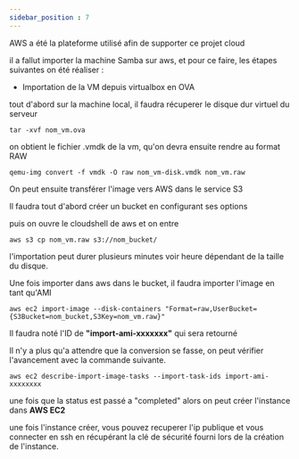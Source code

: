 ```yaml
---
sidebar_position : 7
---
```


AWS a été la plateforme utilisé afin de supporter ce projet cloud

il a fallut importer la machine Samba sur aws, et pour ce faire, les étapes suivantes on été réaliser : 

- Importation de la VM depuis virtualbox en OVA

tout d'abord sur la machine local, il faudra récuperer le disque dur virtuel du serveur

```
tar -xvf nom_vm.ova
```
on obtient le fichier .vmdk de la vm, qu'on devra ensuite rendre au format RAW
```
qemu-img convert -f vmdk -O raw nom_vm-disk.vmdk nom_vm.raw
```
On peut ensuite transférer l'image vers AWS dans le service S3

Il faudra tout d'abord créer un bucket en configurant ses options

puis on ouvre le cloudshell de aws et on entre
```
aws s3 cp nom_vm.raw s3://nom_bucket/
```

l'importation peut durer plusieurs minutes voir heure dépendant de la taille du disque.

Une fois importer dans aws dans le bucket, il faudra importer l'image en tant qu'AMI

```
aws ec2 import-image --disk-containers "Format=raw,UserBucket={S3Bucket=nom_bucket,S3Key=nom_vm.raw}"
```

Il faudra noté l'ID de **"import-ami-xxxxxxx"** qui sera retourné

Il n'y a plus qu'a attendre que la conversion se fasse, on peut vérifier l'avancement avec la commande suivante.
```
aws ec2 describe-import-image-tasks --import-task-ids import-ami-xxxxxxxx
```

une fois que la status est passé a "completed" alors on peut créer l'instance dans **AWS EC2**

une fois l'instance créer, vous pouvez recuperer l'ip publique et vous connecter en ssh en récupérant la clé de sécurité fourni lors de la création de l'instance.